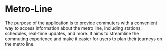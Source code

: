 # Metro-Line
The purpose of the application is to provide commuters with a convenient way to access information about the metro line, including stations, schedules, real-time updates, and more. It aims to streamline the commuting experience and make it easier for users to plan their journeys on the metro line.
